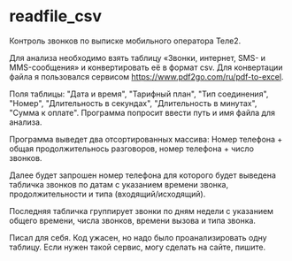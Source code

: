 # readfile_csv
Контроль звонков по выписке мобильного оператора Теле2.

Для анализа необходимо взять таблицу «Звонки, интернет, SMS- и MMS-сообщения» и конвертировать её в формат csv.
Для конвертации файла я пользовался сервисом https://www.pdf2go.com/ru/pdf-to-excel.

Поля таблицы:
"Дата и время", "Тарифный план", "Тип соединения", "Номер", "Длительность в секундах", "Длительность в минутах", "Сумма к оплате".
Программа попросит ввести путь и имя файла для анализа.

Программа выведет два отсортированных массива: Номер телефона + общая продолжительнось разговоров, номер телефона + число звонков.

Далее будет запрошен номер телефона для которого будет выведена табличка звонков по датам с указанием времени звонка, продолжительности и типа (входящий/исходящий).

Последняя табличка группирует звонки по дням недели с указанием общего времени, числа звонков, времени вызова и типа звонка.

Писал для себя. Код ужасен, но надо было проанализировать одну таблицу. Если нужен такой сервис, могу сделать на сайте, пишите.
